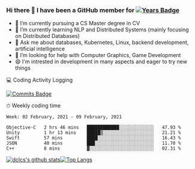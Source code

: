 ### Hi there 👋 I have been a GitHub member for [![Years Badge](https://badges.pufler.dev/years/dclcs)](https://badges.pufler.dev)

- 🔭 I’m currently pursuing a CS Master degree in CV
- 🌱 I’m currently learning NLP and Distributed Systems (mainly focusing on Distributed Databases)
- 💬 Ask me about databases, Kubernetes, Linux, backend development, artificial intelligence
- 🤔 I’m looking for help with Computer Graphics, Game Development
- 😄 I'm intrested in development in many aspects and eager to try new things

<!--
**dclcs/dclcs** is a ✨ _special_ ✨ repository because its `README.md` (this file) appears on your GitHub profile.

Here are some ideas to get you started:
- 👯 I’m looking to collaborate on ...
- 🤔 I’m looking for help with ...
- 📫 How to reach me: ...
- 😄 Pronouns: ...
- ⚡ Fun fact: ...
-->

💻 Coding Activity Logging

[![Commits Badge](https://badges.pufler.dev/commits/weekly/dclcs)](https://badges.pufler.dev)

⏱ Weekly coding time
<!-- Generated By https://github.com/athul/waka-readme -->
<!--START_SECTION:waka-->
```text
Week: 02 February, 2021 - 09 February, 2021

Objective-C   2 hrs 46 mins   ████████████░░░░░░░░░░░░░   47.93 % 
Unity         1 hr 13 mins    █████▒░░░░░░░░░░░░░░░░░░░   21.21 % 
Swift         57 mins         ████░░░░░░░░░░░░░░░░░░░░░   16.43 % 
JSON          40 mins         ███░░░░░░░░░░░░░░░░░░░░░░   11.70 % 
C++           8 mins          ▓░░░░░░░░░░░░░░░░░░░░░░░░   02.31 % 
```
<!--END_SECTION:waka-->

[![dclcs's github stats](https://github-readme-stats.vercel.app/api?username=dclcs)](https://github.com/anuraghazra/github-readme-stats)[![Top Langs](https://github-readme-stats.vercel.app/api/top-langs/?username=dclcs&layout=compact)](https://github.com/anuraghazra/github-readme-stats)
